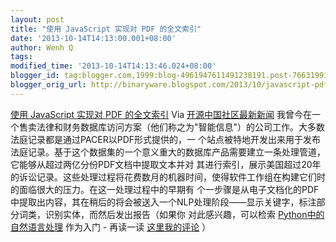 ```yaml
---
layout: post
title: "使用 JavaScript 实现对 PDF 的全文索引"
date: '2013-10-14T14:13:00.001+08:00'
author: Wenh Q
tags:
modified_time: '2013-10-14T14:13:46.024+08:00'
blogger_id: tag:blogger.com,1999:blog-4961947611491238191.post-7663199152112631072
blogger_orig_url: http://binaryware.blogspot.com/2013/10/javascript-pdf.html
---
```

[使用 JavaScript 实现对 PDF
的全文索引](http://www.oschina.net/translate/building-a-full-text-index-in-javascript)
Via [开源中国社区最新新闻](http://www.oschina.net/?from=rss)
我曾今在一个售卖法律和财务数据库访问方案（他们称之为"智能信息"）的公司工作。大多数法庭记录都是通过PACER以PDF形式提供的，一
个站点被特地开发出来用于发布法庭记录。基于这个数据集的一个意义重大的数据库产品需要建立一条处理管道，它能够从超过两亿分份PDF文档中提取文本并对
其进行索引，展示美国超过20年的诉讼记录。这些处理过程将花费数月的机器时间，使得软件工作组在构建它们时的面临很大的压力。在这一处理过程中的早期有
个一步骤是从电子文档化的PDF中提取出内容，其在稍后的将会被送入一个NLP处理阶段——显示关键字，标注部分词类，识别实体，而然后发出报告（如果你
对此感兴趣，可以检索
[Python中的自然语言处理](http://www.amazon.com/gp/product/0596516495/ref=as_li_ss_il?ie=UTF8&camp=1789&creative=390957&creativeAS%20%20%20IN=0596516495&linkCode=as2&tag=thesecrelifeo-20)
作为入门 - 再读一读
[这里我的评论](http://www.garysieling.com/blog/book-review-natural-language-processing-with-python)
） 
